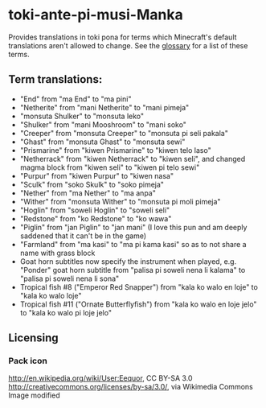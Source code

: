 # toki-ante-pi-musi-Manka
Provides translations in toki pona for terms which Minecraft's default translations aren't allowed to change. See the [glossary](https://docs.google.com/spreadsheets/d/1xxDvR2MrPUaxXwNfn-oJX-fBerEsZkfo/edit#gid=810030519) for a list of these terms.

## Term translations:
* "End" from "ma End" to "ma pini"
* "Netherite" from "mani Netherite" to "mani pimeja"
* "monsuta Shulker" to "monsuta leko"
* "Shulker" from "mani Mooshroom" to "mani soko"
* "Creeper" from "monsuta Creeper" to "monsuta pi seli pakala"
* "Ghast" from "monsuta Ghast" to "monsuta sewi"
* "Prismarine" from "kiwen Prismarine" to "kiwen telo laso"
* "Netherrack" from "kiwen Netherrack" to "kiwen seli", and changed magma block from "kiwen seli" to "kiwen pi telo sewi"
* "Purpur" from "kiwen Purpur" to "kiwen nasa"
* "Sculk" from "soko Skulk" to "soko pimeja"
* "Nether" from "ma Nether" to "ma anpa"
* "Wither" from "monsuta Wither" to "monsuta pi moli pimeja"
* "Hoglin" from "soweli Hoglin" to "soweli seli"
* "Redstone" from "ko Redstone" to "ko wawa"
* "Piglin" from "jan Piglin" to "jan mani" (I love this pun and am deeply saddened that it can't be in the game)
* "Farmland" from "ma kasi" to "ma pi kama kasi" so as to not share a name with grass block
* Goat horn subtitles now specify the instrument when played, e.g. "Ponder" goat horn subtitle from "palisa pi soweli nena li kalama" to "palisa pi soweli nena li sona"
* Tropical fish #8 ("Emperor Red Snapper") from "kala ko walo en loje" to "kala ko walo loje"
* Tropical fish #11 ("Ornate Butterflyfish") from "kala ko walo en loje jelo" to "kala ko walo pi loje jelo"

## Licensing
### Pack icon
http://en.wikipedia.org/wiki/User:Eequor, CC BY-SA 3.0 <http://creativecommons.org/licenses/by-sa/3.0/>, via Wikimedia Commons
Image modified